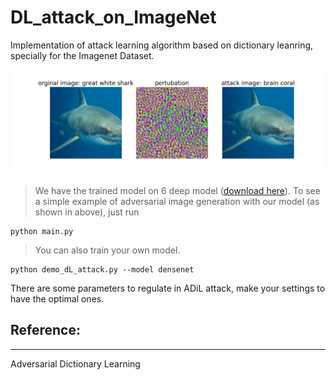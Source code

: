 # DL_attack_on_ImageNet


Implementation of attack learning algorithm based on dictionary leanring, specially for the Imagenet Dataset. 
<p align="center">
  <img src="https://github.com/flavie-yuan-liu/DL_attack_on_ImageNet/blob/main/attack_samples.png" width="650", title="ADiL">
</p>

> We have the trained model on 6 deep model ([download here]()).
> To see a simple example of adversarial image generation with our model (as shown in above), just run
```
python main.py
```

> You can also train your own model. 
```
python demo_dL_attack.py --model densenet

```
There are some parameters to regulate in ADiL attack, make your settings to have the optimal ones. 


## Reference:
__________________________________
Adversarial Dictionary Learning




